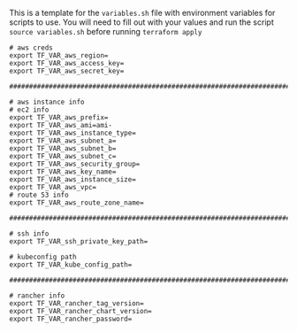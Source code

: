 This is a template for the `variables.sh` file with environment variables for scripts to use. You will need to fill out with your values and run the script `source variables.sh` before running `terraform apply`
```
# aws creds
export TF_VAR_aws_region=
export TF_VAR_aws_access_key=
export TF_VAR_aws_secret_key=

#######################################################################

# aws instance info
# ec2 info
export TF_VAR_aws_prefix=
export TF_VAR_aws_ami=ami-
export TF_VAR_aws_instance_type=
export TF_VAR_aws_subnet_a=
export TF_VAR_aws_subnet_b=
export TF_VAR_aws_subnet_c=
export TF_VAR_aws_security_group=
export TF_VAR_aws_key_name=
export TF_VAR_aws_instance_size=
export TF_VAR_aws_vpc=
# route 53 info
export TF_VAR_aws_route_zone_name=

#######################################################################

# ssh info
export TF_VAR_ssh_private_key_path=

# kubeconfig path
export TF_VAR_kube_config_path=

#######################################################################

# rancher info
export TF_VAR_rancher_tag_version=
export TF_VAR_rancher_chart_version=
export TF_VAR_rancher_password=
```